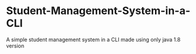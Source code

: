 # Student-Management-System-in-a-CLI
A simple student management system in a CLI made using only java 1.8 version
